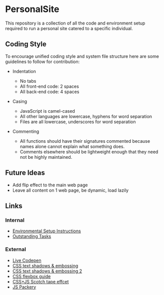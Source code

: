 # PersonalSite

This repository is a collection of all the code and environment setup required to run a personal site catered to a specific individual.


## Coding Style
To encourage unified coding style and system file structure here are some guidelines to follow for contribution:

* Indentation
  * No tabs
  * All front-end code: 2 spaces
  * All back-end code: 4 spaces

* Casing
  * JavaScript is camel-cased
  * All other languages are lowercase, hyphens for word separation
  * Files are all lowercase, underscores for word separation

* Commenting
  * All functions should have their signatures commented because names alone cannot explain what something does.
  * Comments elsewhere should be lightweight enough that they need not be highly maintained.


## Future Ideas
* Add flip effect to the main web page
* Leave all content on 1 web page, be dynamic, load lazily


## Links

### Internal

* [Environmental Setup Instructions](docs/setup.md)
* [Outstanding Tasks](docs/outstanding_tasks.md)


### External

* [Live Codepen](http://codepen.io/anon/pen/ZLzLYE)
* [CSS text shadows & embossing](https://designshack.net/articles/css/12-fun-css-text-shadows-you-can-copy-and-paste/)
* [CSS text shadows & embossing 2](http://css-snippets.com/engraved-text/)
* [CSS flexbox guide](https://css-tricks.com/snippets/css/a-guide-to-flexbox/)
* [CSS+JS Scotch tape effcet](http://codepen.io/oloman/pen/gDbmL)
* [JS Packery](http://packery.metafizzy.co/layout.html)
